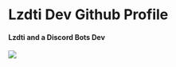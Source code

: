  # Lzdti Dev Github Profile

<h4> Lzdti and a Discord Bots Dev  </h4>

<img src="https://cdn.glitch.com/a93ef75d-d519-4882-a212-47fa380f3e0f%2F20210411_1849321.gif?v=1618323080350">
